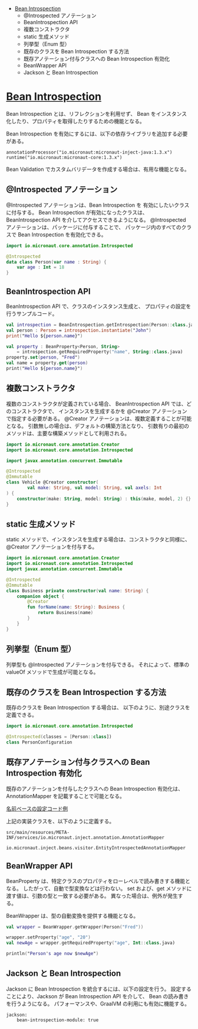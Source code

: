<!-- toc -->
- [Bean Introspection](https://docs.micronaut.io/latest/guide/index.html#introspection)
  - @Introspected アノテーション
  - BeanIntrospection API
  - 複数コンストラクタ
  - static 生成メソッド
  - 列挙型（Enum 型）
  - 既存のクラスを Bean Introspection する方法
  - 既存アノテーション付与クラスへの Bean Introspection 有効化
  - BeanWrapper API
  - Jackson と Bean Introspection

# [Bean Introspection](https://docs.micronaut.io/latest/guide/index.html#introspection)
Bean Introspection とは、リフレクションを利用せず、
Bean をインスタンス化したり、プロパティを取得したりするための機能となる。

Bean Introspection を有効にするには、以下の依存ライブラリを追加する必要がある。

```
annotationProcessor("io.micronaut:micronaut-inject-java:1.3.x")
runtime("io.micronaut:micronaut-core:1.3.x")
```

Bean Validation でカスタムバリデータを作成する場合は、有用な機能となる。

## @Introspected アノテーション
@Introspected アノテーションは、Bean Introspection を
有効にしたいクラスに付与する。
Bean Introspection が有効になったクラスは、
BeanIntrospection API を介してアクセスできるようになる。
@Introspected アノテーションは、パッケージに付与することで、
パッケージ内のすべてのクラスで Bean Introspection を有効化できる。

```kotlin
import io.micronaut.core.annotation.Introspected

@Introspected
data class Person(var name : String) {
    var age : Int = 18
}
```

## BeanIntrospection API
BeanIntrospection API で、クラスのインスタンス生成と、
プロパティの設定を行うサンプルコード。


```kotlin
val introspection = BeanIntrospection.getIntrospection(Person::class.java)
val person : Person = introspection.instantiate("John")
print("Hello ${person.name}")

val property : BeanProperty<Person, String>
    = introspection.getRequiredProperty("name", String::class.java)
property.set(person, "Fred")
val name = property.get(person)
print("Hello ${person.name}")
```

## 複数コンストラクタ
複数のコンストラクタが定義されている場合、
BeanIntrospection API では、どのコンストラクタで、
インスタンスを生成するかを @Creator アノテーションで指定する必要がある。
@Creator アノテーションは、複数定義することが可能となる。
引数無しの場合は、デフォルトの構築方法となり、
引数有りの最初のメソッドは、主要な構築メソッドとして利用される。

```kotlin
import io.micronaut.core.annotation.Creator
import io.micronaut.core.annotation.Introspected

import javax.annotation.concurrent.Immutable

@Introspected
@Immutable
class Vehicle @Creator constructor(
        val make: String, val model: String, val axels: Int
) { 
    constructor(make: String, model: String) : this(make, model, 2) {}
}
```

## static 生成メソッド
static メソッドで、インスタンスを生成する場合は、コンストラクタと同様に、
@Creator アノテーションを付与する。

```kotlin
import io.micronaut.core.annotation.Creator
import io.micronaut.core.annotation.Introspected
import javax.annotation.concurrent.Immutable

@Introspected
@Immutable
class Business private constructor(val name: String) {
    companion object {
        @Creator 
        fun forName(name: String): Business {
            return Business(name)
        }
    }
}
```

## 列挙型（Enum 型）
列挙型も @Introspected アノテーションを付与できる。
それによって、標準の valueOf メソッドで生成が可能となる。

## 既存のクラスを Bean Introspection する方法
既存のクラスを Bean Introspection する場合は、
以下のように、別途クラスを定義できる。

```kotlin
import io.micronaut.core.annotation.Introspected

@Introspected(classes = [Person::class])
class PersonConfiguration
``` 

## 既存アノテーション付与クラスへの Bean Introspection 有効化
既存のアノテーションを付与したクラスへの Bean Introspection 有効化は、
AnnotationMapper を記載することで可能となる。

[名前ベースの設定コード例](https://github.com/micronaut-projects/micronaut-core/blob/master/inject/src/main/java/io/micronaut/inject/beans/visitor/EntityIntrospectedAnnotationMapper.java)

上記の実装クラスを、以下のように定義する。

```
src/main/resources/META-INF/services/io.micronaut.inject.annotation.AnnotationMapper

io.micronaut.inject.beans.visitor.EntityIntrospectedAnnotationMapper
```

## BeanWrapper API
BeanProperty は、特定クラスのプロパティをローレベルで読み書きする機能となる。
したがって、自動で型変換などは行わない。
set および、get メソッドに渡す値は、引数の型と一致する必要がある。
異なった場合は、例外が発生する。

BeanWrapper は、型の自動変換を提供する機能となる。

```kotlin
val wrapper = BeanWrapper.getWrapper(Person("Fred")) 

wrapper.setProperty("age", "20") 
val newAge = wrapper.getRequiredProperty("age", Int::class.java) 

println("Person's age now $newAge")
```

## Jackson と Bean Introspection
Jackson に Bean Introspection を統合するには、以下の設定を行う。
設定することにより、Jackson が Bean Introspection API を介して、
Bean の読み書きを行うようになる。
パフォーマンスや、GraalVM の利用にも有効に機能する。

```
jackson:
    bean-introspection-module: true
```
